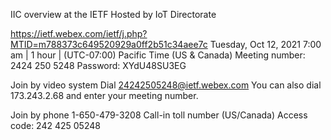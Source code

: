 IIC overview at the IETF
Hosted by IoT Directorate

https://ietf.webex.com/ietf/j.php?MTID=m788373c649520929a0ff2b51c34aee7c
Tuesday, Oct 12, 2021 7:00 am | 1 hour | (UTC-07:00) Pacific Time (US & Canada)
Meeting number: 2424 250 5248
Password: XYdU48SU3EG

Join by video system
Dial 24242505248@ietf.webex.com
You can also dial 173.243.2.68 and enter your meeting number.

Join by phone
1-650-479-3208 Call-in toll number (US/Canada)
Access code: 242 425 05248

